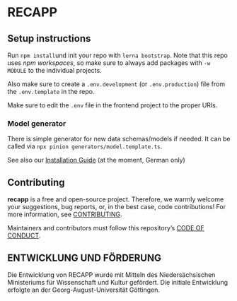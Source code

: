 # RECAPP

## Setup instructions

Run `npm install`und init your repo with `lerna bootstrap`. Note that this repo uses _npm workspaces_, so make sure to always add packages with `-w MODULE` to the individual projects.

Also make sure to create a `.env.development` (or `.env.production`) file from the `.env.template` in the repo.

Make sure to edit the `.env` file in the frontend project to the proper URIs.

### Model generator

There is simple generator for new data schemas/models if needed. It can be called via `npx pinion generators/model.template.ts`.

See also our [Installation Guide](INSTALLATION.de.md) (at the moment, German only)

## Contributing

**recapp** is a free and open-source project. Therefore, we warmly welcome your suggestions, bug reports, or, in the best case, code contributions! For more information, see
[CONTRIBUTING](CONTRIBUTING.md).

Maintainers and contributors must follow this repository’s [CODE OF
CONDUCT](CODE_OF_CONDUCT.md).

## ENTWICKLUNG UND FÖRDERUNG

Die Entwicklung von RECAPP wurde mit Mitteln des Niedersächsischen Ministeriums für Wissenschaft und Kultur gefördert. Die initiale Entwicklung erfolgte an der Georg-August-Universität Göttingen.
